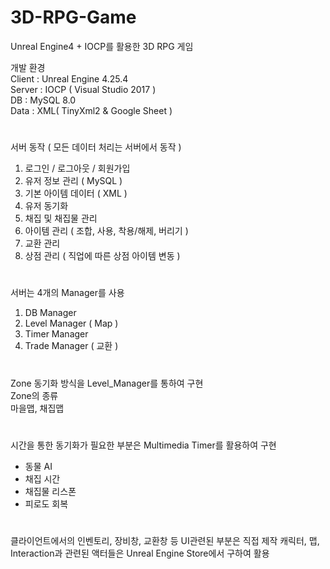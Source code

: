 # 3D-RPG-Game

Unreal Engine4 + IOCP를 활용한 3D RPG 게임

개발 환경  
Client : Unreal Engine 4.25.4  
Server : IOCP ( Visual Studio 2017 )  
DB : MySQL 8.0  
Data : XML( TinyXml2 & Google Sheet )    

#

서버 동작 ( 모든 데이터 처리는 서버에서 동작 )
1. 로그인 / 로그아웃 / 회원가입
2. 유저 정보 관리 ( MySQL )
3. 기본 아이템 데이터 ( XML )
4. 유저 동기화
5. 채집 및 채집물 관리
6. 아이템 관리 ( 조합, 사용, 착용/해제, 버리기 )
7. 교환 관리
8. 상점 관리 ( 직업에 따른 상점 아이템 변동 )

#


서버는 4개의 Manager를 사용
1. DB Manager
2. Level Manager ( Map )
3. Timer Manager
4. Trade Manager ( 교환 )

#

Zone 동기화 방식을 Level_Manager를 통하여 구현  
Zone의 종류  
마을맵, 채집맵  

 #

시간을 통한 동기화가 필요한 부분은 Multimedia Timer를 활용하여 구현
 - 동물 AI
 - 채집 시간
 - 채집물 리스폰
 - 피로도 회복

 #
 클라이언트에서의 인벤토리, 장비창, 교환창 등 UI관련된 부분은 직접 제작
 캐릭터, 맵, Interaction과 관련된 액터들은 Unreal Engine Store에서 구하여 활용 
